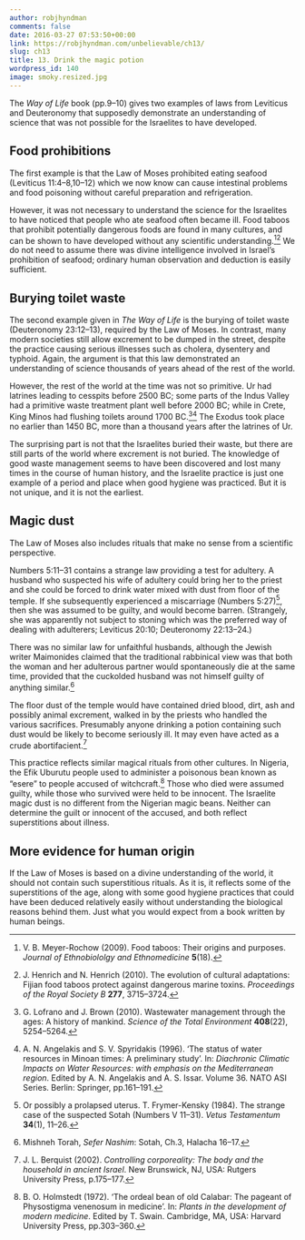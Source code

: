 ```yaml
---
author: robjhyndman
comments: false
date: 2016-03-27 07:53:50+00:00
link: https://robjhyndman.com/unbelievable/ch13/
slug: ch13
title: 13. Drink the magic potion
wordpress_id: 140
image: smoky.resized.jpg
---
```


The _Way of Life_ book (pp.9–10) gives two examples of laws from Leviticus and Deuteronomy that supposedly demonstrate an understanding of science that was not possible for the Israelites to have developed.


## Food prohibitions


The first example is that the Law of Moses prohibited eating seafood (Leviticus 11:4–8,10–12) which we now know can cause intestinal problems and food poisoning without careful preparation and refrigeration.

However, it was not necessary to understand the science for the Israelites to have noticed that people who ate seafood often became ill. Food taboos that prohibit potentially dangerous foods are found in many cultures, and can be shown to have developed without any scientific understanding.[^1][^2] We do not need to assume there was divine intelligence involved in Israel’s prohibition of seafood; ordinary human observation and deduction is easily sufficient.


## Burying toilet waste


The second example given in _The Way of Life_ is the burying of toilet waste (Deuteronomy 23:12–13), required by the Law of Moses. In contrast, many modern societies still allow excrement to be dumped in the street, despite the practice causing serious illnesses such as cholera, dysentery and typhoid. Again, the argument is that this law demonstrated an understanding of science thousands of years ahead of the rest of the world.

However, the rest of the world at the time was not so primitive. Ur had latrines leading to cesspits before 2500 BC; some parts of the Indus Valley had a primitive waste treatment plant well before 2000 BC; while in Crete, King Minos had flushing toilets around 1700 BC.[^3][^4] The Exodus took place no earlier than 1450 BC, more than a thousand years after the latrines of Ur.

The surprising part is not that the Israelites buried their waste, but there are still parts of the world where excrement is not buried. The knowledge of good waste management seems to have been discovered and lost many times in the course of human history, and the Israelite practice is just one example of a period and place when good hygiene was practiced. But it is not unique, and it is not the earliest.


## Magic dust


The Law of Moses also includes rituals that make no sense from a scientific perspective.

Numbers 5:11–31 contains a strange law providing a test for adultery. A husband who suspected his wife of adultery could bring her to the priest and she could be forced to drink water mixed with dust from floor of the temple. If she subsequently experienced a miscarriage (Numbers 5:27)[^5], then she was assumed to be guilty, and would become barren. (Strangely, she was apparently not subject to stoning which was the preferred way of dealing with adulterers; Leviticus 20:10; Deuteronomy 22:13–24.)

There was no similar law for unfaithful husbands, although the Jewish writer Maimonides claimed that the traditional rabbinical view was that both the woman and her adulterous partner would spontaneously die at the same time, provided that the cuckolded husband was not himself guilty of anything similar.[^6]

The floor dust of the temple would have contained dried blood, dirt, ash and possibly animal excrement, walked in by the priests who handled the various sacrifices. Presumably anyone drinking a potion containing such dust would be likely to become seriously ill. It may even have acted as a crude abortifacient.[^7]

This practice reflects similar magical rituals from other cultures. In Nigeria, the Efik Uburutu people used to administer a poisonous bean known as “esere” to people accused of witchcraft.[^8] Those who died were assumed guilty, while those who survived were held to be innocent. The Israelite magic dust is no different from the Nigerian magic beans. Neither can determine the guilt or innocent of the accused, and both reflect superstitions about illness.


## More evidence for human origin


If the Law of Moses is based on a divine understanding of the world, it should not contain such superstitious rituals. As it is, it reflects some of the superstitions of the age, along with some good hygiene practices that could have been deduced relatively easily without understanding the biological reasons behind them. Just what you would expect from a book written by human beings.



[^1]: V. B. Meyer-Rochow (2009). Food taboos: Their origins and purposes. _Journal of Ethnobiololgy and Ethnomedicine_ **5**(18).

[^2]: J. Henrich and N. Henrich (2010). The evolution of cultural adaptations: Fijian food taboos protect against dangerous marine toxins. _Proceedings of the Royal Society B_ **277**, 3715–3724.

[^3]: G. Lofrano and J. Brown (2010). Wastewater management through the ages: A history of mankind. _Science of the Total Environment_ **408**(22), 5254–5264.

[^4]: A. N. Angelakis and S. V. Spyridakis (1996). ‘The status of water resources in Minoan times: A preliminary study’. In: _Diachronic Climatic Impacts on Water Resources: with emphasis on the Mediterranean region_. Edited by A. N. Angelakis and A. S. Issar. Volume 36. NATO ASI Series. Berlin: Springer, pp.161–191.

[^5]: Or possibly a prolapsed uterus. T. Frymer-Kensky (1984). The strange case of the suspected Sotah (Numbers V 11–31). _Vetus Testamentum_ **34**(1), 11–26.

[^6]: Mishneh Torah, _Sefer Nashim_: Sotah, Ch.3, Halacha 16–17.

[^7]: J. L. Berquist (2002). _Controlling corporeality: The body and the household in ancient Israel_. New Brunswick, NJ, USA: Rutgers University Press, p.175–177.

[^8]: B. O. Holmstedt (1972). ‘The ordeal bean of old Calabar: The pageant of Physostigma venenosum in medicine’. In: _Plants in the development of modern medicine_. Edited by T. Swain. Cambridge, MA, USA: Harvard University Press, pp.303–360.
